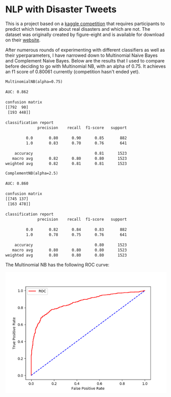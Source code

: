 # NLP with Disaster Tweets
This is a project based on a 
[kaggle competition](https://www.kaggle.com/c/nlp-getting-started/overview) 
that requires participants to predict which tweets are about real disasters and which are not. The dataset
was originally created by figure-eight and is available for download on their
[website](https://www.figure-eight.com/data-for-everyone/).

After numerous rounds of experimenting with different classifiers as well as their yperparameters, I have 
narrowed down to Multinomial Naive Bayes and Complement Naive Bayes. Below are the results that I used to
compare before deciding to go with Multinomial NB, with an alpha of 0.75. It achieves an f1 
score of 0.80061 currently (competition hasn't ended yet).

``` 
MultinomialNB(alpha=0.75)

AUC: 0.862

confusion matrix
[[792  90]
 [193 448]]

classification report
              precision    recall  f1-score   support

         0.0       0.80      0.90      0.85       882
         1.0       0.83      0.70      0.76       641

    accuracy                           0.81      1523
   macro avg       0.82      0.80      0.80      1523
weighted avg       0.82      0.81      0.81      1523
```

```
ComplementNB(alpha=2.5) 

AUC: 0.860

confusion matrix
[[745 137]
 [163 478]]

classification report
              precision    recall  f1-score   support

         0.0       0.82      0.84      0.83       882
         1.0       0.78      0.75      0.76       641

    accuracy                           0.80      1523
   macro avg       0.80      0.80      0.80      1523
weighted avg       0.80      0.80      0.80      1523
```

The Multinomial NB has the following ROC curve:

 ![mnb_roc_curve](./figures/mnb_roc.png)
 